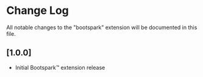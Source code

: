 # Change Log

All notable changes to the "bootspark" extension will be documented in this file.

## [1.0.0]

- Initial Bootspark™ extension release